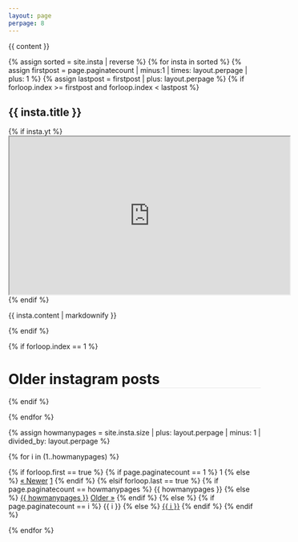 ```yaml
---
layout: page
perpage: 8
---
```

{{ content }}

{% assign sorted = site.insta | reverse %}
    {% for insta in sorted %}
    {% assign firstpost = page.paginatecount | minus:1 | times: layout.perpage | plus: 1 %}
    {% assign lastpost = firstpost | plus: layout.perpage %}
    {% if forloop.index >= firstpost and forloop.index < lastpost %}

  <h2>{{ insta.title }}</h2>
    {% if insta.yt %}
  <div class='embed-container'>
    <iframe width="560" height="315" src='https://www.youtube-nocookie.com/embed/{{ insta.yt }}' allow="accelerometer; autoplay; encrypted-media; gyroscope; picture-in-picture" allowfullscreen></iframe>
  </div>
  {% endif %}
  <p>{{ insta.content | markdownify }}</p>
  	{% endif %}

{% if forloop.index == 1 %}<h1 style="border-bottom: 1px solid #e8e8e8;">Older instagram posts</h1>{% endif %}

{% endfor %}

{% assign howmanypages = site.insta.size | plus: layout.perpage | minus: 1 | divided_by: layout.perpage %}

<div class="pagination">

{% for i in (1..howmanypages) %}

  {% if forloop.first == true %}
    {% if page.paginatecount == 1 %}
      <span class="active">1</span>
      {% else %}
      <a href="/more{{ page.paginatecount | minus: 1 }}/">« Newer</a>
      <a href="/more1">1</a>
    {% endif %}
  {% elsif forloop.last == true %}
    {% if page.paginatecount == howmanypages %}
      <span class="active">{{ howmanypages }}</span>
      {% else %}
      <a href="/more{{ howmanypages }}">{{ howmanypages }}</a>
      <a href="/more{{ page.paginatecount | plus: 1 }}">Older »</a>
    {% endif %}
  {% else %}
    {% if page.paginatecount == i %}
      <span class="active">{{ i }}</span>
      {% else %}
      <a href="/more{{ i }}">{{ i }}</a>
    {% endif %}
  {% endif %}

{% endfor %}
</div>